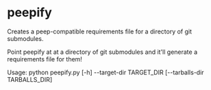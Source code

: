 peepify
=======

Creates a peep-compatible requirements file for a directory of git submodules.

Point peepify at at a directory of git submodules and it'll generate a
requirements file for them!

Usage: python peepify.py [-h] --target-dir TARGET_DIR [--tarballs-dir TARBALLS_DIR]
